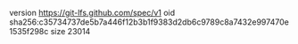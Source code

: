 version https://git-lfs.github.com/spec/v1
oid sha256:c35734737de5b7a446f12b3b1f9383d2db6c9789c8a7432e997470e1535f298c
size 23014
